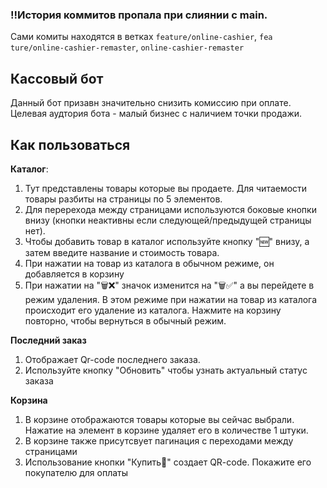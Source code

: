 ### !!История коммитов пропала при слиянии с main.
Сами комиты находятся в ветках `feature/online-cashier`,  `fea  ture/online-cashier-remaster`, `online-cashier-remaster`


## Кассовый бот
Данный бот призавн значительно снизить комиссию при оплате. 
Целевая аудтория бота - малый бизнес с наличием точки продажи.

## Как пользоваться
<b>Каталог</b>:
1) Тут представлены товары которые вы продаете. Для читаемости товары разбиты на страницы по 5 элементов.
2) Для перерехода между страницами используются боковые кнопки внизу (кнопки неактивны если следующей/предыдущей страницы нет).
3) Чтобы добавить товар в каталог используйте кнопку "🆕" внизу, а затем введите название и стоимость товара.
4) При нажатии на товар из каталога в обычном режиме, он добавляется в корзину
5) При нажатии на "🗑️❌" значок изменится на "🗑️✅" а вы перейдете в режим удаления.
   В этом режиме при нажатии на товар из каталога происходит его удаление из каталога. Нажмите на корзину повторно, чтобы вернуться в обычный режим.

<b>Последний заказ</b>
1) Отображает Qr-code последнего заказа.
2) Используйте кнопку \"Обновить\" чтобы узнать актуальный статус заказа

<b>Корзина</b>
1) В корзине отображаются товары которые вы сейчас выбрали.   Нажатие на элемент в корзине удаляет его в количестве 1 штуки.
2) В корзине также присутсвует пагинация с переходами между страницами
3) Использование кнопки "Купить🛒" создает QR-code. Покажите его покупателю для оплаты